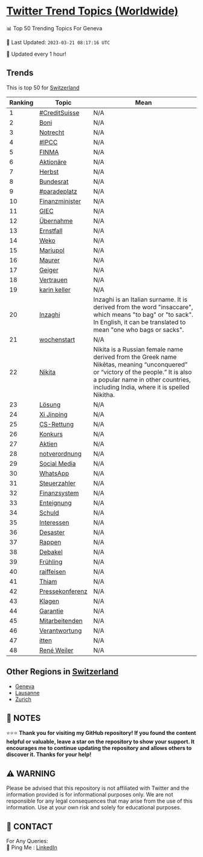 [Twitter Trend Topics (Worldwide)](https://github.com/ErcinDedeoglu/Twitter-Trend-Topics)
==========


📊 Top 50 Trending Topics For Geneva

📆 Last Updated: `2023-03-21 08:17:16 UTC`

🔧 Updated every 1 hour!


## Trends

This is top 50 for [Switzerland](</Switzerland>)

| Ranking | Topic | Mean |
| ------- | ------------ | ------------ |
| 1 | [#CreditSuisse](http://twitter.com/search?q=%23CreditSuisse) | N/A |
| 2 | [Boni](http://twitter.com/search?q=Boni) | N/A |
| 3 | [Notrecht](http://twitter.com/search?q=Notrecht) | N/A |
| 4 | [#IPCC](http://twitter.com/search?q=%23IPCC) | N/A |
| 5 | [FINMA](http://twitter.com/search?q=FINMA) | N/A |
| 6 | [Aktionäre](http://twitter.com/search?q=Aktion%c3%a4re) | N/A |
| 7 | [Herbst](http://twitter.com/search?q=Herbst) | N/A |
| 8 | [Bundesrat](http://twitter.com/search?q=Bundesrat) | N/A |
| 9 | [#paradeplatz](http://twitter.com/search?q=%23paradeplatz) | N/A |
| 10 | [Finanzminister](http://twitter.com/search?q=Finanzminister) | N/A |
| 11 | [GIEC](http://twitter.com/search?q=GIEC) | N/A |
| 12 | [Übernahme](http://twitter.com/search?q=%c3%9cbernahme) | N/A |
| 13 | [Ernstfall](http://twitter.com/search?q=Ernstfall) | N/A |
| 14 | [Weko](http://twitter.com/search?q=Weko) | N/A |
| 15 | [Mariupol](http://twitter.com/search?q=Mariupol) | N/A |
| 16 | [Maurer](http://twitter.com/search?q=Maurer) | N/A |
| 17 | [Geiger](http://twitter.com/search?q=Geiger) | N/A |
| 18 | [Vertrauen](http://twitter.com/search?q=Vertrauen) | N/A |
| 19 | [karin keller](http://twitter.com/search?q=karin+keller) | N/A |
| 20 | [Inzaghi](http://twitter.com/search?q=Inzaghi) | Inzaghi is an Italian surname. It is derived from the word "insaccare", which means "to bag" or "to sack". In English, it can be translated to mean "one who bags or sacks". |
| 21 | [wochenstart](http://twitter.com/search?q=wochenstart) | N/A |
| 22 | [Nikita](http://twitter.com/search?q=Nikita) | Nikita is a Russian female name derived from the Greek name Nikētas, meaning “unconquered” or “victory of the people.” It is also a popular name in other countries, including India, where it is spelled Nikitha. |
| 23 | [Lösung](http://twitter.com/search?q=L%c3%b6sung) | N/A |
| 24 | [Xi Jinping](http://twitter.com/search?q=Xi+Jinping) | N/A |
| 25 | [CS-Rettung](http://twitter.com/search?q=CS-Rettung) | N/A |
| 26 | [Konkurs](http://twitter.com/search?q=Konkurs) | N/A |
| 27 | [Aktien](http://twitter.com/search?q=Aktien) | N/A |
| 28 | [notverordnung](http://twitter.com/search?q=notverordnung) | N/A |
| 29 | [Social Media](http://twitter.com/search?q=Social+Media) | N/A |
| 30 | [WhatsApp](http://twitter.com/search?q=WhatsApp) | N/A |
| 31 | [Steuerzahler](http://twitter.com/search?q=Steuerzahler) | N/A |
| 32 | [Finanzsystem](http://twitter.com/search?q=Finanzsystem) | N/A |
| 33 | [Enteignung](http://twitter.com/search?q=Enteignung) | N/A |
| 34 | [Schuld](http://twitter.com/search?q=Schuld) | N/A |
| 35 | [Interessen](http://twitter.com/search?q=Interessen) | N/A |
| 36 | [Desaster](http://twitter.com/search?q=Desaster) | N/A |
| 37 | [Rappen](http://twitter.com/search?q=Rappen) | N/A |
| 38 | [Debakel](http://twitter.com/search?q=Debakel) | N/A |
| 39 | [Frühling](http://twitter.com/search?q=Fr%c3%bchling) | N/A |
| 40 | [raiffeisen](http://twitter.com/search?q=raiffeisen) | N/A |
| 41 | [Thiam](http://twitter.com/search?q=Thiam) | N/A |
| 42 | [Pressekonferenz](http://twitter.com/search?q=Pressekonferenz) | N/A |
| 43 | [Klagen](http://twitter.com/search?q=Klagen) | N/A |
| 44 | [Garantie](http://twitter.com/search?q=Garantie) | N/A |
| 45 | [Mitarbeitenden](http://twitter.com/search?q=Mitarbeitenden) | N/A |
| 46 | [Verantwortung](http://twitter.com/search?q=Verantwortung) | N/A |
| 47 | [itten](http://twitter.com/search?q=itten) | N/A |
| 48 | [René Weiler](http://twitter.com/search?q=Ren%c3%a9+Weiler) | N/A |



## Other Regions in [Switzerland](</Switzerland>)

* [Geneva](</Switzerland/Geneva.md>)
* [Lausanne](</Switzerland/Lausanne.md>)
* [Zurich](</Switzerland/Zurich.md>)



## 📝 NOTES

⭐⭐⭐ **Thank you for visiting my GitHub repository! If you found the content helpful or valuable, leave a star on the repository to show your support. It encourages me to continue updating the repository and allows others to discover it. Thanks for your help!**


## ⚠️ WARNING

Please be advised that this repository is not affiliated with Twitter and the information provided is for informational purposes only. We are not responsible for any legal consequences that may arise from the use of this information. Use at your own risk and solely for educational purposes.


## 📨 CONTACT

 For Any Queries:  
            🏓 Ping Me : [LinkedIn](https://www.linkedin.com/in/ercindedeoglu/)

